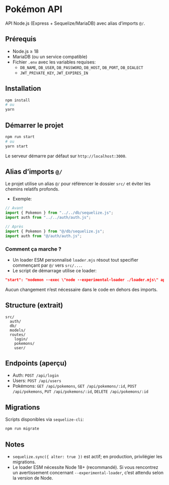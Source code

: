 # Pokémon API

API Node.js (Express + Sequelize/MariaDB) avec alias d’imports `@/`.

## Prérequis
- Node.js ≥ 18
- MariaDB (ou un service compatible)
- Fichier `.env` avec les variables requises:
  - `DB_NAME`, `DB_USER`, `DB_PASSWORD`, `DB_HOST`, `DB_PORT`, `DB_DIALECT`
  - `JWT_PRIVATE_KEY`, `JWT_EXPIRES_IN`

## Installation
```bash
npm install
# ou
yarn
```

## Démarrer le projet
```bash
npm run start
# ou
yarn start
```
Le serveur démarre par défaut sur `http://localhost:3000`.

## Alias d’imports `@/`
Le projet utilise un alias `@/` pour référencer le dossier `src/` et éviter les chemins relatifs profonds.

- Exemple:
```js
// Avant
import { Pokemon } from "../../db/sequelize.js";
import auth from "../../auth/auth.js";

// Après
import { Pokemon } from "@/db/sequelize.js";
import auth from "@/auth/auth.js";
```

### Comment ça marche ?
- Un loader ESM personnalisé `loader.mjs` résout tout specifier commençant par `@/` vers `src/...`.
- Le script de démarrage utilise ce loader:
```json
"start": "nodemon --exec \"node --experimental-loader ./loader.mjs\" app.js"
```

Aucun changement n’est nécessaire dans le code en dehors des imports.

## Structure (extrait)
```
src/
  auth/
  db/
  models/
  routes/
    login/
    pokemons/
    user/
```

## Endpoints (aperçu)
- Auth: `POST /api/login`
- Users: `POST /api/users`
- Pokémons: `GET /api/pokemons`, `GET /api/pokemons/:id`, `POST /api/pokemons`, `PUT /api/pokemons/:id`, `DELETE /api/pokemons/:id`

## Migrations
Scripts disponibles via `sequelize-cli`:
```bash
npm run migrate
```

## Notes
- `sequelize.sync({ alter: true })` est actif; en production, privilégier les migrations.
- Le loader ESM nécessite Node 18+ (recommandé). Si vous rencontrez un avertissement concernant `--experimental-loader`, c’est attendu selon la version de Node. 